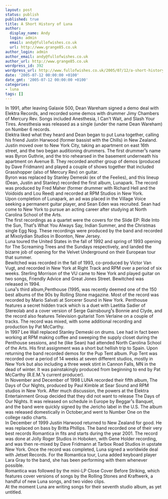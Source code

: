```yaml
---
layout: post
status: publish
published: true
title: A Short History of Luna
author:
  display_name: Andy
  login: admin
  email: andy@fullofwishes.co.uk
  url: http://www.grange85.co.uk
author_login: admin
author_email: andy@fullofwishes.co.uk
author_url: http://www.grange85.co.uk
wordpress_id: 392
wordpress_url: http://www.fullofwishes.co.uk/2005/07/12/a-short-history-of-luna/
date: '2005-07-12 00:00:00 +0100'
date_gmt: '2005-07-12 00:00:00 +0100'
categories:
- luna
tags: []
---
```

<p>In 1991, after leaving Galaxie 500, Dean Wareham signed a demo deal with Elektra Records, and recorded some demos with drummer Jimy Chambers of Mercury Rev. Songs included Anesthesia, I Can't Wait, and Slash Your Tires. Anesthesia was released as a single (under the name Dean Wareham) on Number 6 records.<br />Elektra liked what they heard and Dean began to put Luna together, calling his friend Justin Harwood (former bassist with the Chills) in New Zealand. Justin moved over to New York City, taking an apartment on east 16th street, and the two began auditioning drummers. The first drummer¹s name was Byron Guthrie, and the trio rehearsed in the basement underneath his apartment on Avenue B. They recorded another group of demos (produced by Dave Fridmann) and played a couple of shows together that included Grasshopper (also of Mercury Rev) on guitar.<br />Byron was replaced by Stanley Demeski (ex of the Feelies), and this lineup (Dean, Justin and Stanley) recorded the first album, Lunapark. The record was produced by Fred Maher (former drummer with Richard Hell and the Voidoids and Lou Reed) and recorded at RPM Studios in New York.<br />Upon completion of Lunapark, an ad was placed in the Village Voice seeking a permanent guitar player, and Sean Eden was recruited. Sean had come to New York to pursue an acting career after studying at North Carolina School of the Arts.<br />The first recordings as a quartet were the covers for the Slide EP: Ride Into the Sun, That¹s What You Always Say, Indian Summer, and the Christmas single Egg Nog. These recordings were produced by the band and recorded at Mixolydian Studios in Boonton, New Jersey.<br />Luna toured the United States in the fall of 1992 and spring of 1993 opening for The Screaming Trees and the Sundays respectively, and landed the bizarre job of opening for the Velvet Underground on their European tour that summer.<br />Bewitched was recorded in the fall of 1993, co-produced by Victor Van Vugt, and recorded in New York at Right Track and RPM over a period of six weeks. Sterling Morrison of the VU came to New York and played guitar on two songs, Friendly Advice and Great Jones Street. Bewitched was released in 1994.<br />Luna¹s third album,Penthouse (1995, was recently deemed one of the 150 best albums of the 90s by Rolling Stone magazine. Most of the record was recorded by Mario Salvati at Sorcerer Sound in New York. Penthouse features a secret hidden track which is a duet with Laetitia Sadier of Stereolab and a cover version of Serge Gainsbourg¹s Bonnie and Clyde, and the record also features Television guitarist Tom Verlaine on a couple of tracks. The record was mixed, with some additional recording and production by Pat McCarthy.<br />In 1997 Lee Wall replaced Stanley Demeski on drums. Lee had in fact been working at RPM making coffee and sweeping the supply closet during the Penthouse sessions, and he (like Sean) had attended North Carolina School of the Arts. His first assignment was a short but hellish trip to Spain. Upon returning the band recorded demos for the Pup Tent album. Pup Tent was recorded over a period of 14 weeks at seven different studios, mostly in New York but also including a three week stint in Cannon Falls, MN in the dead of winter. It was painstakingly produced from beginning to end by Pat McCarthy (R.E.M.¹s current producer).<br />In November and December of 1998 LUNA recorded their fifth album, The Days of Our Nights, produced by Paul Kimble at Sear Sound and RPM studios in New York. After much discussion, the powers at the Elektra Entertainment Group decided that they did not want to release The Days of Our Nights. It was released on schedule in Europe by Beggar¹s Banquet, and the band were quickly signed by the Jericho label in the U.S. The album was released domestically in October,and went to Number One on the college radio charts.<br />In December of 1999 Justin Harwood returned to New Zealand for good. He was replaced on bass by Britta Phillips. The band recorded one of their very best records Romantica in fits and starts during the year 2001. The record was done at Jolly Roger Studios in Hoboken, with Gene Holder recording, and was then re-mixed by Dave Fridmann at Tarbox Road Studios in upstate New York. Once the record was completed, Luna signed a worldwide deal with Jetset Records. For the Romantica tour, Luna added keyboard player Lara Gray to the band, she has been performing with them whenever possible.<br />Romantica was followed by the mini-LP Close Cover Before Striking, which features cover versions of songs by the Rolling Stones and Kraftwerk, a handful of new Luna songs, and two video clips.<br />At the moment Luna are writing songs for their seventh studio album, as yet untitled.</p>
